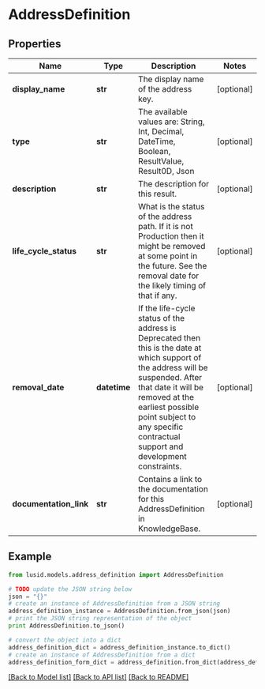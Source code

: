 # AddressDefinition


## Properties
Name | Type | Description | Notes
------------ | ------------- | ------------- | -------------
**display_name** | **str** | The display name of the address key. | [optional] 
**type** | **str** | The available values are: String, Int, Decimal, DateTime, Boolean, ResultValue, Result0D, Json | [optional] 
**description** | **str** | The description for this result. | [optional] 
**life_cycle_status** | **str** | What is the status of the address path. If it is not Production then it might be removed at some point in the future.  See the removal date for the likely timing of that if any. | [optional] 
**removal_date** | **datetime** | If the life-cycle status of the address is Deprecated then this is the date at which support of the address will be suspended.  After that date it will be removed at the earliest possible point subject to any specific contractual support and development constraints. | [optional] 
**documentation_link** | **str** | Contains a link to the documentation for this AddressDefinition in KnowledgeBase. | [optional] 

## Example

```python
from lusid.models.address_definition import AddressDefinition

# TODO update the JSON string below
json = "{}"
# create an instance of AddressDefinition from a JSON string
address_definition_instance = AddressDefinition.from_json(json)
# print the JSON string representation of the object
print AddressDefinition.to_json()

# convert the object into a dict
address_definition_dict = address_definition_instance.to_dict()
# create an instance of AddressDefinition from a dict
address_definition_form_dict = address_definition.from_dict(address_definition_dict)
```
[[Back to Model list]](../README.md#documentation-for-models) [[Back to API list]](../README.md#documentation-for-api-endpoints) [[Back to README]](../README.md)


